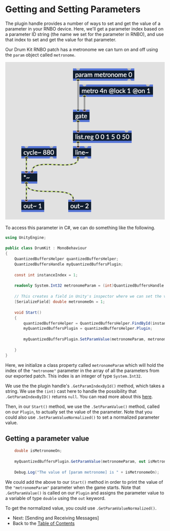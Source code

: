 # Getting and Setting Parameters

The plugin handle provides a number of ways to set and get the value of a parameter in your RNBO device. Here, we'll get a parameter index based on a parameter ID string (the name we set for the parameter in RNBO), and use that index to set and get the value for that parameter.

Our Drum Kit RNBO patch has a metronome we can turn on and off using the `param` object called `metronome`.

![param-metronome](images/param-metronome.png)

To access this parameter in C#, we can do something like the following.

```c#
using UnityEngine;

public class DrumKit : MonoBehaviour
{
    QuantizedBuffersHelper quantizedBuffersHelper;
    QuantizedBuffersHandle myQuantizedBuffersPlugin;

    const int instanceIndex = 1;

    readonly System.Int32 metronomeParam = (int)QuantizedBuffersHandle.GetParamIndexById("metronome");

    // This creates a field in Unity's inspector where we can set the value to pass to our metronomeParam
    [SerializeField] double metronomeOn = 1;

    void Start()
    {
        quantizedBuffersHelper = QuantizedBuffersHelper.FindById(instanceIndex);
        myQuantizedBuffersPlugin = quantizedBuffersHelper.Plugin;

        myQuantizedBuffersPlugin.SetParamValue(metronomeParam, metronomeOn);

    }
}
```

Here, we initialize a class property called `metronomeParam` which will hold the index of the `"metronome"` parameter in the array of all the parameters from our exported patch. This index is an integer of type `System.Int32`. 

We use the the plugin handle's `.GetParamIndexById()` method, which takes a string. We use the `(int)` cast here to handle the possibility that `.GetParamIndexByID()` returns `null`. You can read more about this [here](https://learn.microsoft.com/en-us/dotnet/csharp/language-reference/builtin-types/nullable-value-types). 

Then, in our `Start()` method, we use the `.SetParamValue()` method, called on our `Plugin`, to actually set the value of the parameter. Note that you could also use `.SetParamValueNormalized()` to set a normalized parameter value.

## Getting a parameter value

```c#
    double isMetronomeOn;

    myQuantizedBuffersPlugin.GetParamValue(metronomeParam, out isMetronomeOn);

    Debug.Log("The value of [param metronome] is " + isMetronomeOn);
```

We could add the above to our `Start()` method in order to print the value of the `"metronomeParam"` parameter when the game starts. Note that `.GetParamValue()` is called on our `Plugin` and assigns the parameter value to a variable of type `double` using the `out` keyword. 

To get the normalized value, you could use `.GetParamValueNormalized()`.

- Next: [Sending and Receiving Messages]
- Back to the [Table of Contents](RNBO_IN_UNITY.md#table-of-contents)